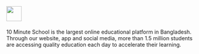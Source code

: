 <a href="https://10minuteschool.com" style="border-style: none;">
  <img src="https://cdn.10minuteschool.com/images/svg/10mslogo-svg.svg?w=100&h=27" height="40">
</a>

<p />

<p style="margin-top: 20px;">
10 Minute School is the largest online educational platform in Bangladesh. Through our website, app and social media, more than 1.5 million students are accessing quality education each day to accelerate their learning. 
</p>
